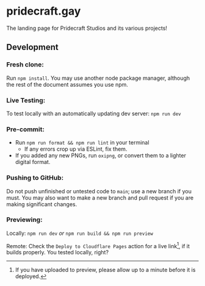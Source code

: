 # pridecraft.gay

The landing page for Pridecraft Studios and its various projects!

## Development

### Fresh clone:

Run `npm install`.
You may use another node package manager,
although the rest of the document assumes you use npm.

### Live Testing:

To test locally with an automatically updating dev server: `npm run dev`

### Pre-commit:

- Run `npm run format && npm run lint` in your terminal
  - If any errors crop up via ESLint, fix them.
- If you added any new PNGs, run `oxipng`, or convert them to a lighter digital format.

### Pushing to GitHub:

Do not push unfinished or untested code to `main`; use a new branch if you must.
You may also want to make a new branch and pull request if you are making significant changes.

### Previewing:

Locally: `npm run dev` _or_ `npm run build && npm run preview`

Remote: Check the `Deploy to Cloudflare Pages` action for a live link[^1], if it builds properly. You tested locally, right?

[^1]: If you have uploaded to preview, please allow up to a minute before it is deployed.
